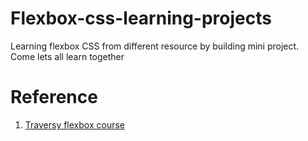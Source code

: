 # Flexbox-css-learning-projects

Learning flexbox CSS from different resource by building mini project. Come lets all learn together

# Reference

1. [Traversy flexbox course](https://www.youtube.com/watch?v=3YW65K6LcIA)
